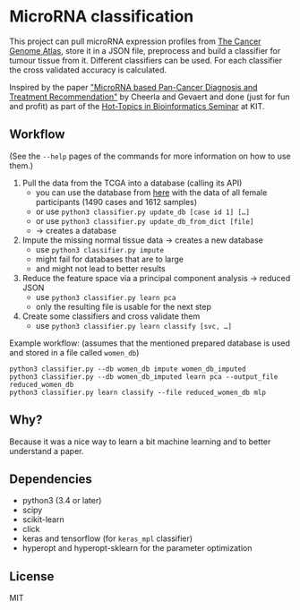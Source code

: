 MicroRNA classification
=======================

This project can pull microRNA expression profiles from [The Cancer Genome Atlas](https://cancergenome.nih.gov/), store it in a JSON file, preprocess and build
a classifier for tumour tissue from it. Different classifiers can be used.
For each classifier the cross validated accuracy is calculated.

Inspired by the paper ["MicroRNA based Pan-Cancer Diagnosis and Treatment Recommendation"](https://bmcbioinformatics.biomedcentral.com/articles/10.1186/s12859-016-1421-y) by Cheerla and Gevaert and done (just for fun and profit) 
as part of the [Hot-Topics in Bioinformatics Seminar](https://sco.h-its.org/exelixis/web/teaching/BioinformaticsModule.html#seminar) at KIT.

Workflow
--------
(See the `--help` pages of the commands for more information on how to use them.)
1. Pull the data from the TCGA into a database (calling its API)
    - you can use the database from [here](http://mostlynerdless.de/files/women_db.zip) with the data of all
      female participants (1490 cases and 1612 samples)
    - or use `python3 classifier.py update_db [case id 1] […]`
    - or use `python3 classifier.py update_db_from_dict [file]`
    - → creates a database
2. Impute the missing normal tissue data → creates a new database
    - use `python3 classifier.py impute`
    - might fail for databases that are to large
    - and might not lead to better results
3. Reduce the feature space via a principal component analysis → reduced JSON
    - use `python3 classifier.py learn pca`
    - only the resulting file is usable for the next step
4. Create some classifiers and cross validate them
    - use `python3 classifier.py learn classify [svc, …]`
    
Example workflow: (assumes that the mentioned prepared database is used and stored in a file called `women_db`)

```
python3 classifier.py --db women_db impute women_db_imputed
python3 classifier.py --db women_db_imputed learn pca --output_file reduced_women_db
python3 classifier.py learn classify --file reduced_women_db mlp
```

Why?
----
Because it was a nice way to learn a bit machine learning and to better understand
a paper.

Dependencies
------------
- python3 (3.4 or later)
- scipy
- scikit-learn
- click
- keras and tensorflow (for `keras_mpl` classifier)
- hyperopt and hyperopt-sklearn for the parameter optimization

License
-------
MIT

